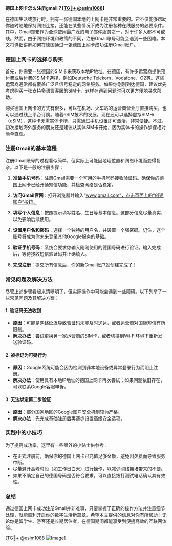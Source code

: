 **德国上网卡怎么注册gmail？[[TG💪+ @esim1088](https://t.me/s/esim1088)]**

在德国生活或旅行时，拥有一张德国本地的上网卡是非常重要的。它不仅能够帮助你随时随地保持网络连接，还能在某些情况下成为注册各种在线服务的必要条件。其中，Gmail邮箱作为全球使用最广泛的电子邮件服务之一，对于许多人都不可或缺。然而，由于网络环境和政策的不同，注册Gmail账号可能会遇到一些困难。本文将详细讲解如何在德国通过一张德国上网卡成功注册Gmail账户。

### 德国上网卡的选择与购买

首先，你需要一张德国的SIM卡来获取本地IP地址。在德国，有许多运营商提供预付费或后付费的SIM卡选择，例如Deutsche Telekom、Vodafone、O2等。这些运营商通常都有覆盖广泛且信号稳定的网络服务。如果你刚刚到达德国，建议优先考虑购买一张支持多语言客服的SIM卡，这样在遇到问题时可以更方便地寻求帮助。

购买德国上网卡的方式有很多，可以在机场、火车站的运营商营业厅直接购买，也可以通过线上平台订购。随着eSIM技术的发展，现在还可以选择虚拟SIM卡（eSIM），这种卡无需实体卡槽，只需通过手机设置即可激活，非常便捷。不过，初次接触海外服务的朋友还是建议从实体SIM卡开始，因为实体卡的操作步骤相对简单直观。

### 注册Gmail的基本流程

注册Gmail账号的过程看似简单，但实际上可能因地理位置和网络环境而变得复杂。以下是一般的注册步骤：

1. **准备手机号码**：注册Gmail需要一个可用的手机号码接收验证码。确保你的德国上网卡已经开通短信功能，并检查网络是否稳定。
   
2. **访问Gmail官网**：打开浏览器并输入“www.gmail.com”，点击页面上的“创建账户”按钮。

3. **填写个人信息**：按照提示填写姓名、生日等基本信息。这部分信息尽量真实，以免影响后续使用。

4. **设置用户名和密码**：选择一个独特的用户名，并设置一个强密码。记住，这个账号将成为你未来登录其他Google服务的基础。

5. **验证手机号码**：系统会要求你输入刚刚使用的德国号码进行验证。输入完成后，等待接收短信验证码并正确填入。

6. **完成注册**：提交所有信息后，你的新Gmail账户就创建完成了！

### 常见问题及解决方法

尽管上述步骤看起来清晰明了，但实际操作中可能会遇到一些障碍。以下列举了一些常见问题及其解决方案：

#### 1. 验证码无法收到
   - **原因**：可能是网络延迟导致验证码未能及时送达，或者运营商对国际短信有所限制。
   - **解决办法**：尝试更换另一家运营商的SIM卡，或者切换到Wi-Fi环境下重新发送验证码。

#### 2. 被标记为可疑行为
   - **原因**：Google系统可能会因为检测到非本地设备或异常登录行为而阻止注册。
   - **解决办法**：使用具有本地IP地址的德国上网卡再次尝试；如果问题依旧存在，可以联系Google客服申诉。

#### 3. 无法绑定第二步验证
   - **原因**：部分国家地区的Google账户安全机制较为严格。
   - **解决办法**：先完成基础注册后再逐步设置高级安全选项。

### 实践中的小技巧

为了提高成功率，这里有一些额外的小贴士供参考：
- 在正式注册前，确保你的德国上网卡已充值足够金额，避免因欠费而导致服务中断。
- 尽量避开高峰时段（如工作日白天）进行操作，以减少网络拥堵带来的不便。
- 如果不确定自己的德国号码是否符合要求，可以直接拨打测试电话确认其有效性。

### 总结

通过德国上网卡成功注册Gmail并非难事，只要掌握了正确的操作方法并注意细节处理，就能顺利开启你的数字生活新篇章。希望本文提供的信息对你有所帮助！无论你是留学生、游客还是长期居住者，在德国期间都能享受到便捷高效的互联网体验。

[[TG💪+ @esim1088](https://t.me/s/esim1088) ![Image](https://i.postimg.cc/4NQfJmqS/Snipaste-2025-05-13-00-14-12.png)]